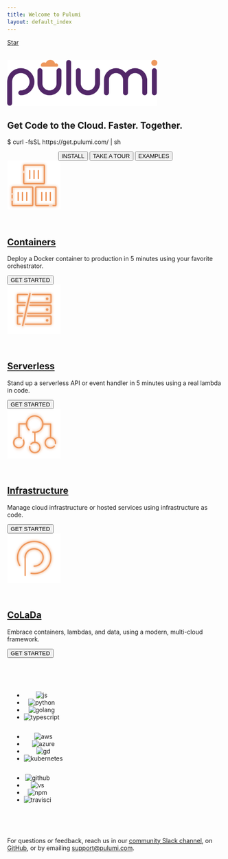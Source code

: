 ```yaml
---
title: Welcome to Pulumi
layout: default_index
---
```


<span class="github-stars-widget">
    <a
            href="https://github.com/pulumi/examples"
            class="github-button"
            data-size="large"
            data-show-count="true"
            aria-label="Star pulumi/examples on GitHub">
        Star</a>
</span>

<div class="card-table">
    <a href="https://www.pulumi.com"><img src="/images/logo/logo.svg" alt="Pulumi" width="350" style="margin-top: 32px"></a>
    <h2 class="get-to-the-cloud">
        Get Code to the Cloud. Faster. Together.
    </h2>
    <div>
        <p class="curl-install">
            $ curl -fsSL https://get.pulumi.com/ | sh
        </p>
    </div>
    <p style="text-align: center; margin-bottom: 0">
        <a href="/install"><button class="button small">INSTALL</button></a>
        <a href="/tour"><button class="button small">TAKE A TOUR</button></a>
        <a href="https://github.com/pulumi/examples"><button class="button small">EXAMPLES</button></a>
    </p>
</div>

<div class="card-table">
    <div class="mdl-card mdl-shadow--2dp get-started-card">
        <img src="/images/icon-feature-containers.svg"
            style="margin-bottom: 30px" width="125">
        <div class="mdl-card__title">
            <h2 class="mdl-card__title-text">
                <a href="/quickstart/aws-containers.html">Containers</a>
            </h2>
        </div>
        <div class="mdl-card__supporting-text">
            <span class="card-text">
                <p>Deploy a Docker container to production in 5 minutes using your favorite orchestrator.</p>
            </span>
        </div>
        <div class="mdl-card__actions">
            <a href="/quickstart/aws-containers.html">
                <button class="button">GET STARTED</button>
            </a>
        </div>
    </div>
    <div class="mdl-card mdl-shadow--2dp get-started-card">
        <img src="/images/icon-feature-serverless.svg"
            style="margin-bottom: 30px" width="125">
        <div class="mdl-card__title">
            <h2 class="mdl-card__title-text">
                <a href="/quickstart/aws-rest-api.html">Serverless</a>
            </h2>
        </div>
        <div class="mdl-card__supporting-text">
            <span class="card-text">
                <p>Stand up a serverless API or event handler in 5 minutes using a real lambda in code.</p>
            </span>
        </div>
        <div class="mdl-card__actions">
            <a href="/quickstart/aws-rest-api.html">
                <button class="button">GET STARTED</button>
            </a>
        </div>
    </div>
    <div class="mdl-card mdl-shadow--2dp get-started-card">
        <img src="/images/icon-feature-data.svg"
            style="margin-bottom: 30px" width="125">
        <div class="mdl-card__title">
            <h2 class="mdl-card__title-text">
                <a href="/quickstart/aws-ec2.html">Infrastructure</a>
            </h2>
        </div>
        <div class="mdl-card__supporting-text">
            <span class="card-text">
                <p>Manage cloud infrastructure or hosted services using infrastructure as code.</p>
            </span>
        </div>
        <div class="mdl-card__actions">
            <a href="/quickstart/aws-ec2.html">
                <button class="button">GET STARTED</button>
            </a>
        </div>
    </div>
    <div class="mdl-card mdl-shadow--2dp get-started-card">
        <img src="/images/icon-feature-colada.svg"
            style="margin-bottom: 30px" width="125">
        <div class="mdl-card__title">
            <h2 class="mdl-card__title-text">
                <a href="/quickstart/aws-extract-thumbnail.html">CoLaDa</a>
            </h2>
        </div>
        <div class="mdl-card__supporting-text">
            <span class="card-text">
                <p>Embrace containers, lambdas, and data, using a modern, multi-cloud framework.</p>
            </span>
        </div>
        <div class="mdl-card__actions">
            <a href="/quickstart/aws-extract-thumbnail.html">
                <button class="button">GET STARTED</button>
            </a>
        </div>
    </div>
</div>

<div class="card-table" style="margin: 64px 0;">
    <div class="col-sm-10 col-sm-offset-1">
        <div class="row cols-are-spaced-md">
            <div class="col col-md-4">
                <div class="content" style="text-align: center; display: inline-block; margin: auto">
                    <ul class="logo-roll text-center-xs text-center-sm" style="margin-left: 15px">
                        <li><img src="https://www.pulumi.com/assets/logos/tech/logo-js.png" alt="js"></li>
                        <li><img src="https://www.pulumi.com/assets/logos/tech/logo-python.png" alt="python"></li>
                        <li><img src="https://www.pulumi.com/assets/logos/tech/logo-golang.png" alt="golang"></li>
                        <li><img src="https://www.pulumi.com/assets/logos/tech/logo-ts.png" alt="typescript"></li>
                    </ul>
                </div>
            </div>
            <div class="col col-md-4">
                <div class="content" style="text-align: center; display: inline-block; margin: auto">
                    <ul class="logo-roll text-center-xs text-center-sm" style="margin-left: 15px">
                        <li><img src="https://www.pulumi.com/assets/logos/tech/logo-aws.png" alt="aws"></li>
                        <li><img src="https://www.pulumi.com/assets/logos/tech/logo-azure.png" alt="azure"></li>
                        <li><img src="https://www.pulumi.com/assets/logos/tech/logo-gd.png" alt="gd"></li>
                        <li><img src="https://www.pulumi.com/assets/logos/tech/logo-kubernetes.png" alt="kubernetes"></li>
                    </ul>
                </div>
            </div>
            <div class="col col-md-4">
                <div class="content" style="text-align: center; display: inline-block; margin: auto">
                    <ul class="logo-roll text-center-xs text-center-sm" style="margin-left: 15px">
                        <li><img src="https://www.pulumi.com/assets/logos/tech/logo-github.png" alt="github"></li>
                        <li><img src="https://www.pulumi.com/assets/logos/tech/logo-vs.png" alt="vs"></li>
                        <li><img src="https://www.pulumi.com/assets/logos/tech/logo-npm.png" alt="npm"></li>
                        <li><img src="https://www.pulumi.com/assets/logos/tech/logo-travisci.png" alt="travisci"></li>
                    </ul>
                </div>
            </div>
        </div>
    </div>
</div>

For questions or feedback, reach us in our
[community Slack channel](https://join.slack.com/t/pulumi-community/shared_invite/enQtMzc4MDEyMTk5NzAyLWIxYTEwZmM5ZGFiZTQwZDMzOTMzYWIyM2EyOWIwNDg5YzE1MTg5OGQ5NDQ1MjIzNjcxNDU3NzM0ZWI4NDY1ZGY),
on [GitHub](https://github.com/pulumi), or by emailing [support@pulumi.com](mailto:support@pulumi.com).
